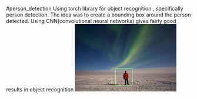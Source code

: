 #person_detection
Using torch library for object recognition , specifically person detection.
The idea was to  create a bounding box around the person detected.
Using CNN(convolutional neural networks)  gives fairly good results in object recognition
![Alt text](/detected/images.png1.png?raw=true "Person detection")
